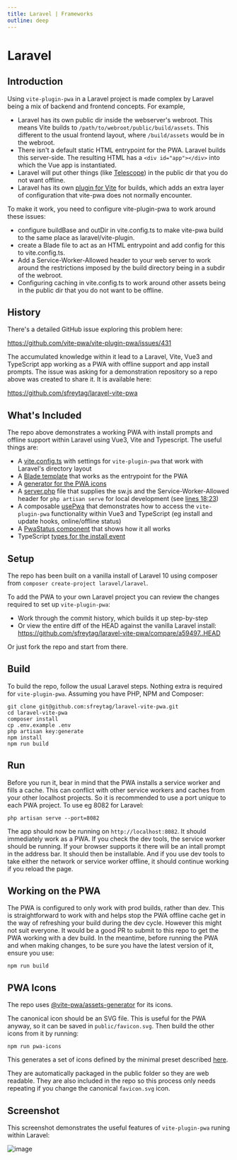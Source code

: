```yaml
---
title: Laravel | Frameworks
outline: deep
---
```


# Laravel

## Introduction

Using `vite-plugin-pwa` in a Laravel project is made complex by Laravel being a mix of backend and frontend concepts. For example,

- Laravel has its own public dir inside the webserver's webroot. This means Vite builds to `/path/to/webroot/public/build/assets`. This different to the usual frontend layout, where `/build/assets` would be in the webroot.
- There isn't a default static HTML entrypoint for the PWA. Laravel builds this server-side. The resulting HTML has a `<div id="app"></div>` into which the Vue app is instantiated.
- Laravel will put other things (like [Telescope](https://laravel.com/docs/12.x/telescope)) in the public dir that you do not want offline.
- Laravel has its own [plugin for Vite](https://github.com/laravel/vite-plugin) for builds, which adds an extra layer of configuration that vite-pwa does not normally encounter.

To make it work, you need to configure vite-plugin-pwa to work around these issues:

- configure buildBase and outDir in vite.config.ts to make vite-pwa build to the same place as laravel/vite-plugin.
- create a Blade file to act as an HTML entrypoint and add config for this to vite.config.ts.
- Add a Service-Worker-Allowed header to your web server to work around the restrictions imposed by the build directory being in a subdir of the webroot.
- Configuring caching in vite.config.ts to work around other assets being in the public dir that you do not want to be offline.

## History

There's a detailed GitHub issue exploring this problem here:

https://github.com/vite-pwa/vite-plugin-pwa/issues/431

The accumulated knowledge within it lead to a Laravel, Vite, Vue3 and TypeScript app working as a PWA with offline support and app install prompts. The issue was asking for a demonstration repository so a repo above was created to share it. It is available here:

https://github.com/sfreytag/laravel-vite-pwa

## What's Included

The repo above demonstrates a working PWA with install prompts and offline support within Laravel using Vue3, Vite and Typescript. The useful things are:

- A [vite.config.ts](https://github.com/sfreytag/vite-pwa-docs/blob/main/vite.config.ts) with settings for `vite-plugin-pwa` that work with Laravel's directory layout
- A [Blade template](https://github.com/sfreytag/laravel-vite-pwa/blob/main/resources/views/welcome.blade.php) that works as the entrypoint for the PWA
- A [generator for the PWA icons](https://github.com/sfreytag/laravel-vite-pwa/blob/main/package.json#L7)
- A [server.php](https://github.com/sfreytag/laravel-vite-pwa/blob/main/server.php) file that supplies the sw.js and the Service-Worker-Allowed header for `php artisan serve` for local development (see [lines 18:23](https://github.com/sfreytag/laravel-vite-pwa/blob/main/server.php#L18-L23))
- A composable [usePwa](https://github.com/sfreytag/laravel-vite-pwa/blob/main/resources/js/composables/usePwa/index.ts) that demonstrates how to access the `vite-plugin-pwa` functionality within Vue3 and TypeScript (eg install and update hooks, online/offline status)
- A [PwaStatus component](https://github.com/sfreytag/laravel-vite-pwa/blob/main/resources/js/components/PwaStatus.vue) that shows how it all works
- TypeScript [types for the install event](https://github.com/sfreytag/laravel-vite-pwa/blob/main/resources/js/composables/usePwa/types.ts)

## Setup

The repo has been built on a vanilla install of Laravel 10 using composer from `composer create-project laravel/laravel`.

To add the PWA to your own Laravel project you can review the changes required to set up `vite-plugin-pwa`:

- Work through the commit history, which builds it up step-by-step
- Or view the entire diff of the HEAD against the vanilla Laravel install: https://github.com/sfreytag/laravel-vite-pwa/compare/a59497..HEAD

Or just fork the repo and start from there.

## Build

To build the repo, follow the usual Laravel steps. Nothing extra is required for `vite-plugin-pwa`. Assuming you have PHP, NPM and Composer:

```
git clone git@github.com:sfreytag/laravel-vite-pwa.git
cd laravel-vite-pwa
composer install
cp .env.example .env
php artisan key:generate
npm install
npm run build
```

## Run 

Before you run it, bear in mind that the PWA installs a service worker and fills a cache. This can conflict with other service workers and caches from your other localhost projects. So it is recommended to use a port unique to each PWA project. To use eg 8082 for Laravel:

```
php artisan serve --port=8082
```

The app should now be running on `http://localhost:8082`. It should immediately work as a PWA. If you check the dev tools, the service worker should be running. If your browser supports it there will be an intall prompt in the address bar. It should then be installable. And if you use dev tools to take either the network or service worker offline, it should continue working if you reload the page.

## Working on the PWA

The PWA is configured to only work with prod builds, rather than dev. This is straightforward to work with and helps stop the PWA offline cache get in the way of refreshing your build during the dev cycle. However this might not suit everyone. It would be a good PR to submit to this repo to get the PWA working with a dev build. In the meantime, before running the PWA and when making changes, to be sure you have the latest version of it, ensure you use:

```
npm run build
```

## PWA Icons

The repo uses [@vite-pwa/assets-generator](https://github.com/vite-pwa/assets-generator) for its icons.

The canonical icon should be an SVG file. This is useful for the PWA anyway, so it can be saved in `public/favicon.svg`. Then build the other icons from it by running:

```
npm run pwa-icons
```

This generates a set of icons defined by the minimal preset described [here](/assets-generator/cli.html#presets).

They are automatically packaged in the public folder so they are web readable. They are also included in the repo so this process only needs repeating if you change the canonical `favicon.svg` icon.

## Screenshot

This screenshot demonstrates the useful features of `vite-plugin-pwa` runing within Laravel:

![image](https://github.com/sfreytag/laravel-vite-pwa/assets/1155275/f98383dd-93e8-4d6d-abb0-06a6ddd55022)